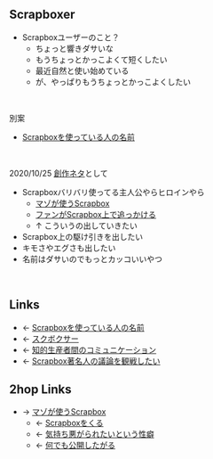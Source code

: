 ## Scrapboxer
- Scrapboxユーザーのこと？
    - ちょっと響きダサいな
    - もうちょっとかっこよくて短くしたい
    - 最近自然と使い始めている
    - が、やっぱりもうちょっとかっこよくしたい

<br>

別案

- [Scrapboxを使っている人の名前](Scrapboxを使っている人の名前.md)

<br>

2020/10/25 [創作ネタ](創作ネタ.md)として

- Scrapboxバリバリ使ってる主人公やらヒロインやら
    - [マゾが使うScrapbox](マゾが使うScrapbox.md)
    - [ファンがScrapbox上で追っかける](ファンがScrapbox上で追っかける.md)
    - ↑ こういうの出していきたい
- Scrapbox上の駆け引きを出したい
- キモさやエグさも出したい
- 名前はダサいのでもっとカッコいいやつ

<br>

## Links
- ← [Scrapboxを使っている人の名前](Scrapboxを使っている人の名前.md)
- ← [スクボクサー](スクボクサー.md)
- ← [知的生産者間のコミュニケーション](知的生産者間のコミュニケーション.md)
- ← [Scrapbox著名人の議論を観戦したい](Scrapbox著名人の議論を観戦したい.md)

## 2hop Links
- → [マゾが使うScrapbox](マゾが使うScrapbox.md)
    - ← [Scrapboxをくる](Scrapboxをくる.md)
    - ← [気持ち悪がられたいという性癖](気持ち悪がられたいという性癖.md)
    - ← [何でも公開したがる](何でも公開したがる.md)
